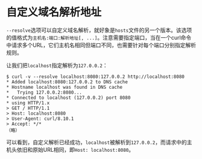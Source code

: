 # 自定义域名解析地址

`--resolve`选项可以自定义域名解析，就好象是`hosts`文件的另一个版本。该选项的值格式为`主机名:端口:解析地址[, ...]`。注意需要指定端口，当在一个curl命令中请求多个URL，它们主机名相同但端口不同，也需要针对每个端口分别指定解析规则。

让我们把`localhost`指定解析为`127.0.0.2`：

```shell
$ curl -v --resolve localhost:8080:127.0.0.2 http://localhost:8080
* Added localhost:8080:127.0.0.2 to DNS cache
* Hostname localhost was found in DNS cache
*   Trying 127.0.0.2:8080...
* Connected to localhost (127.0.0.2) port 8080
* using HTTP/1.x
> GET / HTTP/1.1
> Host: localhost:8080
> User-Agent: curl/8.10.1
> Accept: */*
（略）
```

可以看到，自定义解析已经成功，`localhost`被解析到`127.0.0.2`，而请求中的主机头依旧和原始URL相同，即`Host: localhost:8080`。
